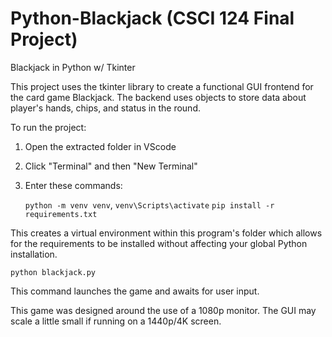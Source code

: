 # Python-Blackjack (CSCI 124 Final Project)
Blackjack in Python w/ Tkinter 

This project uses the tkinter library to create a functional GUI frontend 
for the card game Blackjack. The backend uses objects to store data 
about player's hands, chips, and status in the round.

To run the project:
1. Open the extracted folder in VScode
2. Click "Terminal" and then "New Terminal"
3. Enter these commands:
    
    `python -m venv venv`,
    `venv\Scripts\activate`
    `pip install -r requirements.txt`

This creates a virtual environment within this program's folder
which allows for the requirements to be installed without affecting
your global Python installation.

    python blackjack.py

This command launches the game and awaits for user input.

This game was designed around the use of a 1080p monitor.
The GUI may scale a little small if running on a 1440p/4K screen.
